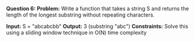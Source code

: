 **Question 6:**
**Problem:** Write a function that takes a string S and returns the length of the longest substring without repeating characters.

**Input:** S = "abcabcbb"
**Output:** 3 (substring "abc")
**Constraints:** Solve this using a sliding window technique in O(N) time complexity